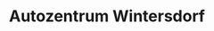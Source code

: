 ---
title: "Autozentrum Wintersdorf"
url: /meuselwitz/autozentrum-wintersdorf/
shop: Autowerkstatt
---